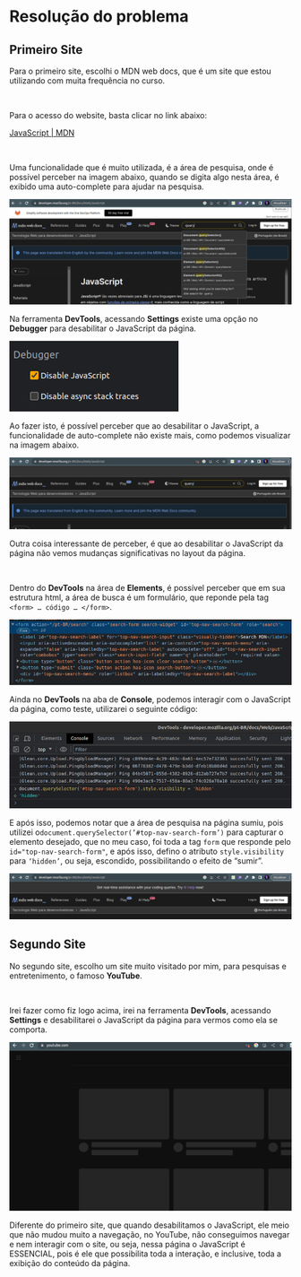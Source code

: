 # Resolução do problema

## Primeiro Site

Para o primeiro site, escolhi o MDN web docs, que é um site que estou utilizando com muita frequência no curso.

<br>

Para o acesso do website, basta clicar no link abaixo:

[JavaScript | MDN](https://developer.mozilla.org/pt-BR/docs/Web/JavaScript)

<br>

Uma funcionalidade que é muito utilizada, é a área de pesquisa, onde é possível perceber na imagem abaixo, quando se digita algo nesta área, é exibido uma auto-complete para ajudar na pesquisa.

<img src='https://github.com/marcelofox4/formacao-acelerada-em-programacao-softex/blob/main/02-javascript/m1-manipulacao-de-dados-em-javascript/01-trabalho/comportamento-do-javascript-m1/img/print-site-mdn-web-docs-01.png'>

<br>

Na ferramenta **DevTools**, acessando **Settings** existe uma opção no **Debugger** para desabilitar o JavaScript da página.

<img src='https://github.com/marcelofox4/formacao-acelerada-em-programacao-softex/blob/main/02-javascript/m1-manipulacao-de-dados-em-javascript/01-trabalho/comportamento-do-javascript-m1/img/print-devtools-debugger.png'>

<br>

Ao fazer isto, é possível perceber que ao desabilitar o JavaScript, a funcionalidade de auto-complete não existe mais, como podemos visualizar na imagem abaixo.

<img src='https://github.com/marcelofox4/formacao-acelerada-em-programacao-softex/blob/main/02-javascript/m1-manipulacao-de-dados-em-javascript/01-trabalho/comportamento-do-javascript-m1/img/print-site-mdn-web-docs-02.png'>

<br>

Outra coisa interessante de perceber, é que ao desabilitar o JavaScript da página não vemos mudanças significativas no layout da página.

<br>

Dentro do **DevTools** na área de **Elements**, é possível perceber que em sua estrutura html, a área de busca é um formulário, que reponde pela tag `<form> … código … </form>`.

<img src='https://github.com/marcelofox4/formacao-acelerada-em-programacao-softex/blob/main/02-javascript/m1-manipulacao-de-dados-em-javascript/01-trabalho/comportamento-do-javascript-m1/img/print-devtools-elements.png'>

<br>

Ainda no **DevTools** na aba de **Console**, podemos interagir com o JavaScript da página, como teste, utilizarei o seguinte código:

<img src='https://github.com/marcelofox4/formacao-acelerada-em-programacao-softex/blob/main/02-javascript/m1-manipulacao-de-dados-em-javascript/01-trabalho/comportamento-do-javascript-m1/img/print-devtools-console.png'>

<br>

E após isso, podemos notar que a área de pesquisa na página sumiu, pois utilizei o`document.querySelector(’#top-nav-search-form’)` para capturar o elemento desejado, que no meu caso, foi toda a tag `form` que responde pelo `id="top-nav-search-form"`, e após isso, defino o atributo `style.visibility` para `‘hidden’`, ou seja, escondido, possibilitando o efeito de “sumir”.

<img src='https://github.com/marcelofox4/formacao-acelerada-em-programacao-softex/blob/main/02-javascript/m1-manipulacao-de-dados-em-javascript/01-trabalho/comportamento-do-javascript-m1/img/print-site-mdn-web-docs-03.png'>

<br>

## Segundo Site

No segundo site, escolho um site muito visitado por mim, para pesquisas e entretenimento, o famoso **YouTube**.

<br>

Irei fazer como fiz logo acima, irei na ferramenta **DevTools**, acessando **Settings** e desabilitarei o JavaScript da página para vermos como ela se comporta.

<img src='https://github.com/marcelofox4/formacao-acelerada-em-programacao-softex/blob/main/02-javascript/m1-manipulacao-de-dados-em-javascript/01-trabalho/comportamento-do-javascript-m1/img/print-site-youtube.png'>

<br>

Diferente do primeiro site, que quando desabilitamos o JavaScript, ele meio que não mudou muito a navegação, no YouTube, não conseguimos navegar e nem interagir com o site, ou seja, nessa página o JavaScript é ESSENCIAL, pois é ele que possibilita toda a interação, e inclusive, toda a exibição do conteúdo da página.
